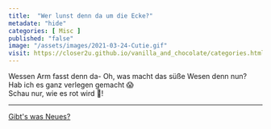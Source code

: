 ```yaml
--- 
title:  "Wer lunst denn da um die Ecke?"
metadate: "hide"
categories: [ Misc ]
published: "false"
image: "/assets/images/2021-03-24-Cutie.gif"
visit: https://closer2u.github.io/vanilla_and_chocolate/categories.html#misc
---
```


Wessen Arm fasst denn da- Oh, was macht das süße Wesen denn nun?\
Hab ich es ganz verlegen gemacht 😱\
Schau nur, wie es rot wird 🙈!

***

[Gibt's was Neues?](https://github.com/Closer2U)